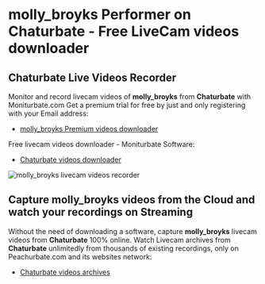 # molly_broyks Performer on Chaturbate - Free LiveCam videos downloader

## Chaturbate Live Videos Recorder

Monitor and record livecam videos of **molly_broyks** from **Chaturbate** with Moniturbate.com
Get a premium trial for free by just and only registering with your Email address:
* [molly_broyks Premium videos downloader](https://moniturbate.com/request-demo-licence-key.html)

Free livecam videos downloader - Moniturbate Software:
* [Chaturbate videos downloader](https://moniturbate.com/moniturbate-download-software.html)

![molly_broyks livecam videos recorder](https://peachurnet.com/templates/moniturbate-software.png)


## Capture molly_broyks videos from the Cloud and watch your recordings on Streaming

Without the need of downloading a software, capture **molly_broyks** livecam videos from **Chaturbate** 100% online.
Watch Livecam archives from **Chaturbate** unlimitedly from thousands of existing recordings, only on Peachurbate.com and its websites network:
* [Chaturbate videos archives](https://peachurnet.com/)